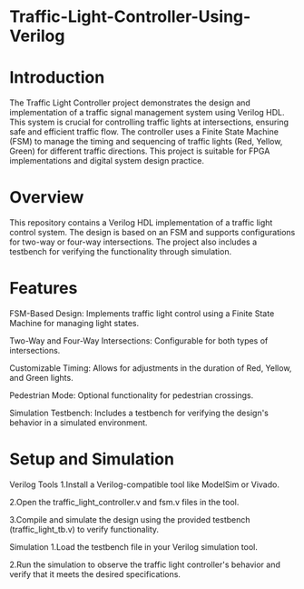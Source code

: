 # Traffic-Light-Controller-Using-Verilog

# Introduction
The Traffic Light Controller project demonstrates the design and implementation of a traffic signal management system using Verilog HDL. This system is crucial for controlling traffic lights at intersections, ensuring safe and efficient traffic flow. The controller uses a Finite State Machine (FSM) to manage the timing and sequencing of traffic lights (Red, Yellow, Green) for different traffic directions. This project is suitable for FPGA implementations and digital system design practice.

# Overview
This repository contains a Verilog HDL implementation of a traffic light control system. The design is based on an FSM and supports configurations for two-way or four-way intersections. The project also includes a testbench for verifying the functionality through simulation.

# Features
FSM-Based Design: Implements traffic light control using a Finite State Machine for managing light states.

Two-Way and Four-Way Intersections: Configurable for both types of intersections.

Customizable Timing: Allows for adjustments in the duration of Red, Yellow, and Green lights.

Pedestrian Mode: Optional functionality for pedestrian crossings.

Simulation Testbench: Includes a testbench for verifying the design's behavior in a simulated environment.

# Setup and Simulation
Verilog Tools
1.Install a Verilog-compatible tool like ModelSim or Vivado.

2.Open the traffic_light_controller.v and fsm.v files in the tool.

3.Compile and simulate the design using the provided testbench (traffic_light_tb.v) to verify functionality.

Simulation
1.Load the testbench file in your Verilog simulation tool.

2.Run the simulation to observe the traffic light controller's behavior and verify that it meets the desired specifications.

